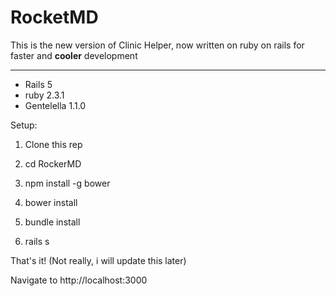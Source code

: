 # RocketMD
This is the new version of Clinic Helper, now written on ruby on rails for faster and **cooler** development


---------------------------
- Rails 5
- ruby 2.3.1
- Gentelella 1.1.0

Setup:
 1. Clone this rep

 2. cd RockerMD

 3. npm install -g bower

 4. bower install

 5. bundle install

 6. rails s


That's it! (Not really, i will update this later)

Navigate to   http://localhost:3000
